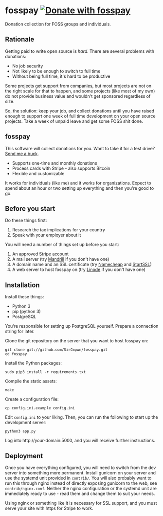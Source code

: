 # fosspay [![Donate with fosspay](https://drewdevault.com/donate/static/donate-with-fosspay.png)](https://drewdevault.com/donate?project=3)

Donation collection for FOSS groups and individuals.

## Rationale

Getting paid to write open source is *hard*. There are several problems with
donations:

* No job security
* Not likely to be enough to switch to full time
* Without being full time, it's hard to be productive

Some projects get support from companies, but most projects are not on the right
scale for that to happen, and some projects (like most of my own) do not provide
business value and wouldn't get sponsored regardless of size.

So, the solution: keep your job, and collect donations until you have raised
enough to support one week of full time development on your open source
projects. Take a week of unpaid leave and get some FOSS shit done.

## fosspay

This software will collect donations for you. Want to take it for a test drive?
[Send me a buck](https://drewdevault.com/donate?project=3).

* Supports one-time and monthly donations
* Process cards with Stripe - also supports Bitcoin
* Flexible and customizable

It works for individuals (like me) and it works for organizations. Expect to
spend about an hour or two setting up everything and then you're good to go.

## Before you start

Do these things first:

1. Research the tax implications for your country
1. Speak with your employer about it

You will need a number of things set up before you start:

1. An approved [Stripe](https://stripe.com/) account
1. A mail server (try [Mandrill](http://mandrill.com/) if you don't have one)
1. A domain name and an SSL certificate (try [Namecheap](http://www.namecheap.com/?aff=84838) and [StartSSL](http://www.startssl.com/))
1. A web server to host fosspay on (try [Linode](http://linode.com/) if you don't have one)

## Installation

Install these things:

* Python 3
* pip (python 3)
* PostgreSQL

You're responsible for setting up PostgreSQL yourself. Prepare a connection
string for later.

Clone the git repository on the server that you want to host fosspay on:

    git clone git://github.com/SirCmpwn/fosspay.git
    cd fosspay

Install the Python packages:

    sudo pip3 install -r requirements.txt

Compile the static assets:

    make

Create a configuration file:

    cp config.ini.example config.ini

Edit `config.ini` to your liking. Then, you can run the following to start up
the development server:

    python3 app.py

Log into http://your-domain:5000, and you will receive further instructions.

## Deployment

Once you have everything configured, you will need to switch from the dev server
into something more permanent. Install gunicorn on your server and use the
systemd unit provided in `contrib/`. You will also probably want to run this
through nginx instead of directly exposing gunicorn to the web, see
`contrib/nginx.conf`. Neither the nginx configuration or the systemd unit are
immediately ready to use - read them and change them to suit your needs.

Using nginx or something like it is necessary for SSL support, and you must
serve your site with https for Stripe to work.
